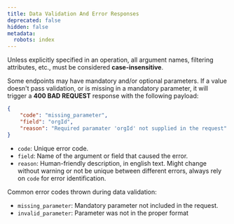 ```yaml
---
title: Data Validation And Error Responses
deprecated: false
hidden: false
metadata:
  robots: index
---
```

Unless explicitly specified in an operation, all argument names, filtering attributes, etc., must be considered  **case-insensitive**.

Some endpoints may have mandatory and/or optional parameters. If a value doesn't pass validation, or is missing in a mandatory parameter, it will trigger a **400 BAD REQUEST** response with the following payload:

```json
{ 
    "code": "missing_parameter", 
    "field": "orgId", 
    "reason": "Required paramater 'orgId' not supplied in the request"
}
```

* `code`: Unique error code.
* `field`: Name of the argument or field that caused the error.
* `reason`: Human-friendly description, in english text. Might change without warning or not be unique between different errors, always rely on `code` for error identification.

Common error codes thrown during data validation:

* `missing_parameter`: Mandatory parameter not included in the request.
* `invalid_parameter`: Parameter was not in the proper format